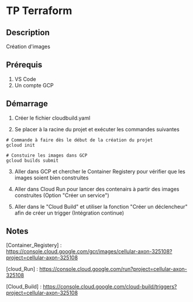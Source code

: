 # TP Terraform

## Description
Création d'images

## Prérequis
1. VS Code
2. Un compte GCP


## Démarrage

1. Créer le fichier cloudbuild.yaml

2. Se placer à la racine du projet et exécuter les commandes suivantes

``` shell
# Commande à faire dès le début de la création du projet
gcloud init

# Constuire les images dans GCP
gcloud builds submit

```

3. Aller dans GCP et chercher le Container Registery pour vérifier que les images soient bien construites

4. Aller dans Cloud Run pour lancer des contenairs à partir des images construites (Option "Créer un service")

5. Aller dans le "Cloud Build" et utiliser la fonction "Créer un déclencheur" afin de créer un trigger (Intégration continue)


## Notes
[Container_Registery] : https://console.cloud.google.com/gcr/images/cellular-axon-325108?project=cellular-axon-325108

[cloud_Run] : https://console.cloud.google.com/run?project=cellular-axon-325108

[Cloud_Build] : https://console.cloud.google.com/cloud-build/triggers?project=cellular-axon-325108




